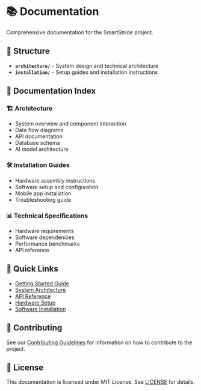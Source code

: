 # 📚 Documentation

Comprehensive documentation for the SmartStride project.

## 📁 Structure

- **`architecture/`** - System design and technical architecture
- **`installation/`** - Setup guides and installation instructions

## 📖 Documentation Index

### 🏗️ Architecture
- System overview and component interaction
- Data flow diagrams
- API documentation
- Database schema
- AI model architecture

### 🛠️ Installation Guides
- Hardware assembly instructions
- Software setup and configuration
- Mobile app installation
- Troubleshooting guide

### 📊 Technical Specifications
- Hardware requirements
- Software dependencies
- Performance benchmarks
- API reference

## 🎯 Quick Links

- [Getting Started Guide](installation/getting-started.md)
- [System Architecture](architecture/system-overview.md)
- [API Reference](architecture/api-reference.md)
- [Hardware Setup](installation/hardware-setup.md)
- [Software Installation](installation/software-setup.md)

## 🤝 Contributing

See our [Contributing Guidelines](../CONTRIBUTING.md) for information on how to contribute to the project.

## 📄 License

This documentation is licensed under MIT License. See [LICENSE](../LICENSE) for details.
